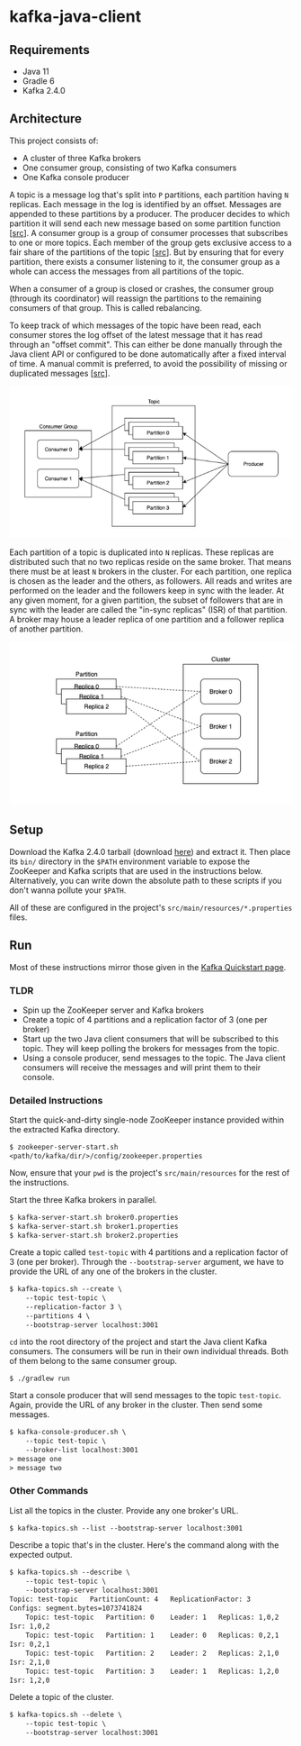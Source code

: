 # kafka-java-client

## Requirements

- Java 11
- Gradle 6
- Kafka 2.4.0

## Architecture

This project consists of:

- A cluster of three Kafka brokers
- One consumer group, consisting of two Kafka consumers
- One Kafka console producer

A topic is a message log that's split into `P` partitions, each partition having `N` replicas. Each message in the log is identified by an offset. Messages are appended to these partitions by a producer. The producer decides to which partition it will send each new message based on some partition function [[src](https://kafka.apache.org/intro#intro_producers)]. A consumer group is a group of consumer processes that subscribes to one or more topics. Each member of the group gets exclusive access to a fair share of the partitions of the topic [[src](https://kafka.apache.org/intro#intro_consumers)]. But by ensuring that for every partition, there exists a consumer listening to it, the consumer group as a whole can access the messages from all partitions of the topic.

When a consumer of a group is closed or crashes, the consumer group (through its coordinator) will reassign the partitions to the remaining consumers of that group. This is called rebalancing.

To keep track of which messages of the topic have been read, each consumer stores the log offset of the latest message that it has read through an "offset commit". This can either be done manually through the Java client API or configured to be done automatically after a fixed interval of time. A manual commit is preferred, to avoid the possibility of missing or duplicated messages [[src](https://www.oreilly.com/library/view/kafka-the-definitive/9781491936153/ch04.html#idm45788273433576)].

![Architecture](docs/images/architecture.png)

Each partition of a topic is duplicated into `N` replicas. These replicas are distributed such that no two replicas reside on the same broker. That means there must be at least `N` brokers in the cluster. For each partition, one replica is chosen as the leader and the others, as followers. All reads and writes are performed on the leader and the followers keep in sync with the leader. At any given moment, for a given partition, the subset of followers that are in sync with the leader are called the "in-sync replicas" (ISR) of that partition. A broker may house a leader replica of one partition and a follower replica of another partition.

![Locations of Replicas](docs/images/replica-location.png)

## Setup

Download the Kafka 2.4.0 tarball (download [here](https://www.apache.org/dyn/closer.cgi?path=/kafka/2.4.0/kafka_2.12-2.4.0.tgz)) and extract it. Then place its `bin/` directory in the `$PATH` environment variable to expose the ZooKeeper and Kafka scripts that are used in the instructions below. Alternatively, you can write down the absolute path to these scripts if you don't wanna pollute your `$PATH`.



All of these are configured in the project's `src/main/resources/*.properties` files.

## Run

Most of these instructions mirror those given in the [Kafka Quickstart page](https://kafka.apache.org/quickstart).

### TLDR

- Spin up the ZooKeeper server and Kafka brokers
- Create a topic of 4 partitions and a replication factor of 3 (one per broker)
- Start up the two Java client consumers that will be subscribed to this topic. They will keep polling the brokers for messages from the topic.
- Using a console producer, send messages to the topic. The Java client consumers will receive the messages and will print them to their console.

### Detailed Instructions

Start the quick-and-dirty single-node ZooKeeper instance provided within the extracted Kafka directory.

```
$ zookeeper-server-start.sh <path/to/kafka/dir/>/config/zookeeper.properties
```

Now, ensure that your `pwd` is the project's `src/main/resources` for the rest of the instructions.

Start the three Kafka brokers in parallel.

```
$ kafka-server-start.sh broker0.properties
$ kafka-server-start.sh broker1.properties
$ kafka-server-start.sh broker2.properties
```

Create a topic called `test-topic` with 4 partitions and a replication factor of 3 (one per broker). Through the `--bootstrap-server` argument, we have to provide the URL of any one of the brokers in the cluster.

```
$ kafka-topics.sh --create \
    --topic test-topic \
    --replication-factor 3 \
    --partitions 4 \
    --bootstrap-server localhost:3001
```

`cd` into the root directory of the project and start the Java client Kafka consumers. The consumers will be run in their own individual threads. Both of them belong to the same consumer group.

```
$ ./gradlew run
```

Start a console producer that will send messages to the topic `test-topic`. Again, provide the URL of any broker in the cluster. Then send some messages.

```
$ kafka-console-producer.sh \
    --topic test-topic \
    --broker-list localhost:3001
> message one
> message two
```

### Other Commands

List all the topics in the cluster. Provide any one broker's URL.

```
$ kafka-topics.sh --list --bootstrap-server localhost:3001
```

Describe a topic that's in the cluster. Here's the command along with the expected output.

```
$ kafka-topics.sh --describe \
    --topic test-topic \
    --bootstrap-server localhost:3001
Topic: test-topic	PartitionCount: 4	ReplicationFactor: 3	Configs: segment.bytes=1073741824
	Topic: test-topic	Partition: 0	Leader: 1	Replicas: 1,0,2	Isr: 1,0,2
	Topic: test-topic	Partition: 1	Leader: 0	Replicas: 0,2,1	Isr: 0,2,1
	Topic: test-topic	Partition: 2	Leader: 2	Replicas: 2,1,0	Isr: 2,1,0
	Topic: test-topic	Partition: 3	Leader: 1	Replicas: 1,2,0	Isr: 1,2,0
```

Delete a topic of the cluster.

```
$ kafka-topics.sh --delete \
    --topic test-topic \
    --bootstrap-server localhost:3001
```
